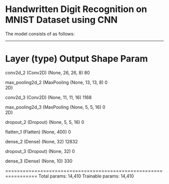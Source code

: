 # **Handwritten Digit Recognition on MNIST Dataset using CNN**
The model consists of as follows:
_________________________________________________________________
 Layer (type)                Output Shape              Param   
=================================================================
 conv2d_2 (Conv2D)           (None, 26, 26, 8)         80        
                                                                 
 max_pooling2d_2 (MaxPooling  (None, 13, 13, 8)        0         
 2D)                                                             
                                                                 
 conv2d_3 (Conv2D)           (None, 11, 11, 16)        1168      
                                                                 
 max_pooling2d_3 (MaxPooling  (None, 5, 5, 16)         0         
 2D)                                                             
                                                                 
 dropout_2 (Dropout)         (None, 5, 5, 16)          0         
                                                                 
 flatten_1 (Flatten)         (None, 400)               0         
                                                                 
 dense_2 (Dense)             (None, 32)                12832     
                                                                 
 dropout_3 (Dropout)         (None, 32)                0         
                                                                 
 dense_3 (Dense)             (None, 10)                330       
                                                                 
=================================================================
Total params: 14,410
Trainable params: 14,410
